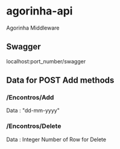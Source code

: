 # agorinha-api
 Agorinha Middleware 
 
## Swagger

localhost:port_number/swagger

## Data for POST Add methods

### /Encontros/Add
Data : "dd-mm-yyyy"

### /Encontros/Delete
Data : Integer Number of Row for Delete



